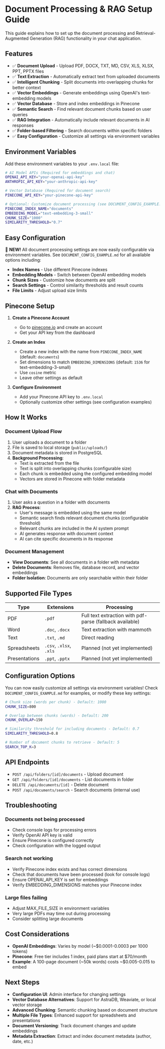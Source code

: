 # Document Processing & RAG Setup Guide

This guide explains how to set up the document processing and Retrieval-Augmented Generation (RAG) functionality in your chat application.

## Features

- ✅ **Document Upload** - Upload PDF, DOCX, TXT, MD, CSV, XLS, XLSX, PPT, PPTX files
- ✅ **Text Extraction** - Automatically extract text from uploaded documents
- ✅ **Intelligent Chunking** - Split documents into overlapping chunks for better context
- ✅ **Vector Embeddings** - Generate embeddings using OpenAI's text-embedding models
- ✅ **Vector Database** - Store and index embeddings in Pinecone
- ✅ **Semantic Search** - Find relevant document chunks based on user queries
- ✅ **RAG Integration** - Automatically include relevant documents in AI responses
- ✅ **Folder-based Filtering** - Search documents within specific folders
- ✅ **Easy Configuration** - Customize all settings via environment variables

## Environment Variables

Add these environment variables to your `.env.local` file:

```bash
# AI Model APIs (Required for embeddings and chat)
OPENAI_API_KEY="your-openai-api-key"
ANTHROPIC_API_KEY="your-anthropic-api-key"

# Vector Database (Required for document search)
PINECONE_API_KEY="your-pinecone-api-key"

# Optional: Customize document processing (see DOCUMENT_CONFIG_EXAMPLE.md)
PINECONE_INDEX_NAME="documents"
EMBEDDING_MODEL="text-embedding-3-small"
CHUNK_SIZE="1000"
SIMILARITY_THRESHOLD="0.7"
```

## Easy Configuration

🎯 **NEW!** All document processing settings are now easily configurable via environment variables. See `DOCUMENT_CONFIG_EXAMPLE.md` for all available options including:

- **Index Names** - Use different Pinecone indexes
- **Embedding Models** - Switch between OpenAI embedding models
- **Chunk Sizes** - Customize how documents are split
- **Search Settings** - Control similarity thresholds and result counts
- **File Limits** - Adjust upload size limits

## Pinecone Setup

1. **Create a Pinecone Account**
   - Go to [pinecone.io](https://pinecone.io) and create an account
   - Get your API key from the dashboard

2. **Create an Index**
   - Create a new index with the name from `PINECONE_INDEX_NAME` (default: `documents`)
   - Set dimensions to match `EMBEDDING_DIMENSIONS` (default: `1536` for text-embedding-3-small)
   - Use `cosine` metric
   - Leave other settings as default

3. **Configure Environment**
   - Add your Pinecone API key to `.env.local`
   - Optionally customize other settings (see configuration examples)

## How It Works

### Document Upload Flow
1. User uploads a document to a folder
2. File is saved to local storage (`public/uploads/`)
3. Document metadata is stored in PostgreSQL
4. **Background Processing**:
   - Text is extracted from the file
   - Text is split into overlapping chunks (configurable size)
   - Each chunk is embedded using the configured embedding model
   - Vectors are stored in Pinecone with folder metadata

### Chat with Documents
1. User asks a question in a folder with documents
2. **RAG Process**:
   - User's message is embedded using the same model
   - Semantic search finds relevant document chunks (configurable threshold)
   - Relevant chunks are included in the AI system prompt
   - AI generates response with document context
   - AI can cite specific documents in its response

### Document Management
- **View Documents**: See all documents in a folder with metadata
- **Delete Documents**: Removes file, database record, and vector embeddings
- **Folder Isolation**: Documents are only searchable within their folder

## Supported File Types

| Type | Extensions | Processing |
|------|------------|------------|
| PDF | `.pdf` | Full text extraction with pdf-parse (fallback available) |
| Word | `.doc`, `.docx` | Text extraction with mammoth |
| Text | `.txt`, `.md` | Direct reading |
| Spreadsheets | `.csv`, `.xlsx`, `.xls` | Planned (not yet implemented) |
| Presentations | `.ppt`, `.pptx` | Planned (not yet implemented) |

## Configuration Options

You can now easily customize all settings via environment variables! Check `DOCUMENT_CONFIG_EXAMPLE.md` for examples, or modify these key settings:

```bash
# Chunk size (words per chunk) - Default: 1000
CHUNK_SIZE=800

# Overlap between chunks (words) - Default: 200
CHUNK_OVERLAP=150

# Similarity threshold for including documents - Default: 0.7
SIMILARITY_THRESHOLD=0.8

# Number of document chunks to retrieve - Default: 5
SEARCH_TOP_K=3
```

## API Endpoints

- `POST /api/folders/[id]/documents` - Upload document
- `GET /api/folders/[id]/documents` - List documents in folder
- `DELETE /api/documents/[id]` - Delete document
- `POST /api/documents/search` - Search documents (internal use)

## Troubleshooting

### Documents not being processed
- Check console logs for processing errors
- Verify OpenAI API key is valid
- Ensure Pinecone is configured correctly
- Check configuration with the logged output

### Search not working
- Verify Pinecone index exists and has correct dimensions
- Check that documents have been processed (look for console logs)
- Ensure OPENAI_API_KEY is set for embeddings
- Verify EMBEDDING_DIMENSIONS matches your Pinecone index

### Large files failing
- Adjust MAX_FILE_SIZE in environment variables
- Very large PDFs may time out during processing
- Consider splitting large documents

## Cost Considerations

- **OpenAI Embeddings**: Varies by model (~$0.0001-0.0003 per 1000 tokens)
- **Pinecone**: Free tier includes 1 index, paid plans start at $70/month
- **Example**: A 100-page document (~50k words) costs ~$0.005-0.015 to embed

## Next Steps

- **Configuration UI**: Admin interface for changing settings
- **Vector Database Alternatives**: Support for AstraDB, Weaviate, or local vector storage
- **Advanced Chunking**: Semantic chunking based on document structure
- **Multiple File Types**: Enhanced support for spreadsheets and presentations
- **Document Versioning**: Track document changes and update embeddings
- **Metadata Extraction**: Extract and index document metadata (author, date, etc.) 